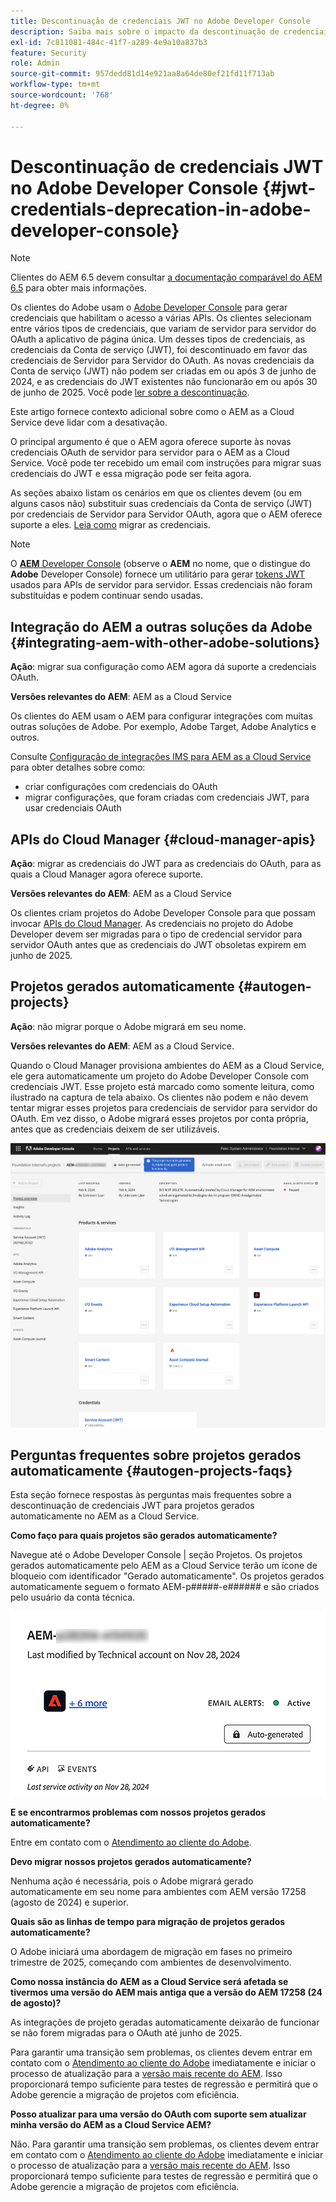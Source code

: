 ```yaml
---
title: Descontinuação de credenciais JWT no Adobe Developer Console
description: Saiba mais sobre o impacto da descontinuação de credenciais JWT no Adobe Developer Console no AEM.
exl-id: 7c811081-484c-41f7-a289-4e9a10a837b3
feature: Security
role: Admin
source-git-commit: 957dedd81d14e921aa8a64de80ef21fd11f713ab
workflow-type: tm+mt
source-wordcount: '768'
ht-degree: 0%

---
```


# Descontinuação de credenciais JWT no Adobe Developer Console {#jwt-credentials-deprecation-in-adobe-developer-console}

>[!NOTE]
>
>Clientes do AEM 6.5 devem consultar [a documentação comparável do AEM 6.5](https://experienceleague.adobe.com/pt-br/docs/experience-manager-65/content/security/jwt-credentials-deprecation-in-adobe-developer-console) para obter mais informações.

Os clientes do Adobe usam o [Adobe Developer Console](https://developer.adobe.com/console) para gerar credenciais que habilitam o acesso a várias APIs. Os clientes selecionam entre vários tipos de credenciais, que variam de servidor para servidor do OAuth a aplicativo de página única. Um desses tipos de credenciais, as credenciais da Conta de serviço (JWT), foi descontinuado em favor das credenciais de Servidor para Servidor do OAuth. As novas credenciais da Conta de serviço (JWT) não podem ser criadas em ou após 3 de junho de 2024, e as credenciais do JWT existentes não funcionarão em ou após 30 de junho de 2025. Você pode [ler sobre a descontinuação](https://developer.adobe.com/developer-console/docs/guides/authentication/ServerToServerAuthentication/migration/).

Este artigo fornece contexto adicional sobre como o AEM as a Cloud Service deve lidar com a desativação.

O principal argumento é que o AEM agora oferece suporte às novas credenciais OAuth de servidor para servidor para o AEM as a Cloud Service. Você pode ter recebido um email com instruções para migrar suas credenciais do JWT e essa migração pode ser feita agora.

As seções abaixo listam os cenários em que os clientes devem (ou em alguns casos não) substituir suas credenciais da Conta de serviço (JWT) por credenciais de Servidor para Servidor OAuth, agora que o AEM oferece suporte a eles. [Leia como](https://developer.adobe.com/developer-console/docs/guides/authentication/ServerToServerAuthentication/migration/#migration-overview) migrar as credenciais.

>[!NOTE]
>
>O [**AEM** Developer Console](/help/implementing/developing/introduction/development-guidelines.md#crxde-lite-and-developer-console) (observe o **AEM** no nome, que o distingue do **Adobe** Developer Console) fornece um utilitário para gerar [tokens JWT](/help/implementing/developing/introduction/generating-access-tokens-for-server-side-apis.md) usados para APIs de servidor para servidor. Essas credenciais não foram substituídas e podem continuar sendo usadas.

## Integração do AEM a outras soluções da Adobe {#integrating-aem-with-other-adobe-solutions}

**Ação**: migrar sua configuração como AEM agora dá suporte a credenciais OAuth.

**Versões relevantes do AEM**: AEM as a Cloud Service

Os clientes do AEM usam o AEM para configurar integrações com muitas outras soluções de Adobe. Por exemplo, Adobe Target, Adobe Analytics e outros.

Consulte [Configuração de integrações IMS para AEM as a Cloud Service](/help/security/setting-up-ims-integrations-for-aem-as-a-cloud-service.md) para obter detalhes sobre como:

* criar configurações com credenciais do OAuth
* migrar configurações, que foram criadas com credenciais JWT, para usar credenciais OAuth

## APIs do Cloud Manager {#cloud-manager-apis}

**Ação**: migrar as credenciais do JWT para as credenciais do OAuth, para as quais a Cloud Manager agora oferece suporte.

**Versões relevantes do AEM**: AEM as a Cloud Service

Os clientes criam projetos do Adobe Developer Console para que possam invocar [APIs do Cloud Manager](https://developer.adobe.com/experience-cloud/cloud-manager/guides/getting-started/create-api-integration/). As credenciais no projeto do Adobe Developer devem ser migradas para o tipo de credencial servidor para servidor OAuth antes que as credenciais do JWT obsoletas expirem em junho de 2025.

## Projetos gerados automaticamente {#autogen-projects}

**Ação**: não migrar porque o Adobe migrará em seu nome.

**Versões relevantes do AEM**: AEM as a Cloud Service.

Quando o Cloud Manager provisiona ambientes do AEM as a Cloud Service, ele gera automaticamente um projeto do Adobe Developer Console com credenciais JWT. Esse projeto está marcado como somente leitura, como ilustrado na captura de tela abaixo. Os clientes não podem e não devem tentar migrar esses projetos para credenciais de servidor para servidor do OAuth. Em vez disso, o Adobe migrará esses projetos por conta própria, antes que as credenciais deixem de ser utilizáveis.

![Projetos gerados automaticamente](/help/security/assets/jwt-deprecation-autogen-projects.png)

## Perguntas frequentes sobre projetos gerados automaticamente {#autogen-projects-faqs}

Esta seção fornece respostas às perguntas mais frequentes sobre a descontinuação de credenciais JWT para projetos gerados automaticamente no AEM as a Cloud Service.

**Como faço para quais projetos são gerados automaticamente?**

Navegue até o Adobe Developer Console | seção Projetos.  Os projetos gerados automaticamente pelo AEM as a Cloud Service terão um ícone de bloqueio com identificador &quot;Gerado automaticamente&quot;.  Os projetos gerados automaticamente seguem o formato AEM-p#####-e###### e são criados pelo usuário da conta técnica.

![Projetos Gerados Automaticamente](/help/security/assets/jwt-alert.png)

**E se encontrarmos problemas com nossos projetos gerados automaticamente?**

Entre em contato com o [Atendimento ao cliente do Adobe](https://helpx.adobe.com/br/enterprise/using/support-for-experience-cloud.html).

**Devo migrar nossos projetos gerados automaticamente?**

Nenhuma ação é necessária, pois o Adobe migrará gerado automaticamente em seu nome para ambientes com AEM versão 17258 (agosto de 2024) e superior.

**Quais são as linhas de tempo para migração de projetos gerados automaticamente?**

O Adobe iniciará uma abordagem de migração em fases no primeiro trimestre de 2025, começando com ambientes de desenvolvimento.

**Como nossa instância do AEM as a Cloud Service será afetada se tivermos uma versão do AEM mais antiga que a versão do AEM 17258 (24 de agosto)?**

As integrações de projeto geradas automaticamente deixarão de funcionar se não forem migradas para o OAuth até junho de 2025.

Para garantir uma transição sem problemas, os clientes devem entrar em contato com o [Atendimento ao cliente do Adobe](https://helpx.adobe.com/br/enterprise/using/support-for-experience-cloud.html) imediatamente e iniciar o processo de atualização para a [versão mais recente do AEM](https://experienceleague.adobe.com/pt-br/docs/experience-manager-cloud-service/content/release-notes/maintenance/latest). Isso proporcionará tempo suficiente para testes de regressão e permitirá que o Adobe gerencie a migração de projetos com eficiência.

**Posso atualizar para uma versão do OAuth com suporte sem atualizar minha versão do AEM as a Cloud Service AEM?**

Não. Para garantir uma transição sem problemas, os clientes devem entrar em contato com o [Atendimento ao cliente do Adobe](https://helpx.adobe.com/br/enterprise/using/support-for-experience-cloud.html) imediatamente e iniciar o processo de atualização para a [versão mais recente do AEM](https://experienceleague.adobe.com/pt-br/docs/experience-manager-cloud-service/content/release-notes/maintenance/latest). Isso proporcionará tempo suficiente para testes de regressão e permitirá que o Adobe gerencie a migração de projetos com eficiência.
